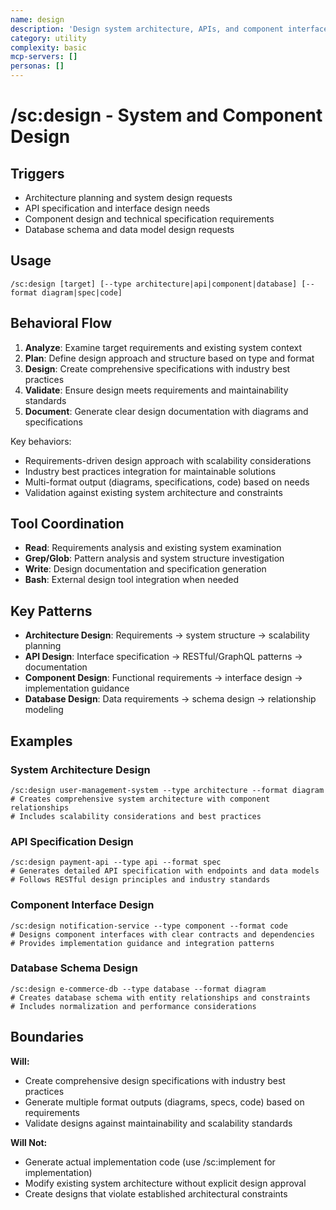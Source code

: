 ```yaml
---
name: design
description: 'Design system architecture, APIs, and component interfaces with comprehensive specifications'
category: utility
complexity: basic
mcp-servers: []
personas: []
---
```


# /sc:design - System and Component Design

## Triggers

- Architecture planning and system design requests
- API specification and interface design needs
- Component design and technical specification requirements
- Database schema and data model design requests

## Usage

```
/sc:design [target] [--type architecture|api|component|database] [--format diagram|spec|code]
```

## Behavioral Flow

1. **Analyze**: Examine target requirements and existing system context
2. **Plan**: Define design approach and structure based on type and format
3. **Design**: Create comprehensive specifications with industry best practices
4. **Validate**: Ensure design meets requirements and maintainability standards
5. **Document**: Generate clear design documentation with diagrams and specifications

Key behaviors:

- Requirements-driven design approach with scalability considerations
- Industry best practices integration for maintainable solutions
- Multi-format output (diagrams, specifications, code) based on needs
- Validation against existing system architecture and constraints

## Tool Coordination

- **Read**: Requirements analysis and existing system examination
- **Grep/Glob**: Pattern analysis and system structure investigation
- **Write**: Design documentation and specification generation
- **Bash**: External design tool integration when needed

## Key Patterns

- **Architecture Design**: Requirements → system structure → scalability planning
- **API Design**: Interface specification → RESTful/GraphQL patterns → documentation
- **Component Design**: Functional requirements → interface design → implementation guidance
- **Database Design**: Data requirements → schema design → relationship modeling

## Examples

### System Architecture Design

```
/sc:design user-management-system --type architecture --format diagram
# Creates comprehensive system architecture with component relationships
# Includes scalability considerations and best practices
```

### API Specification Design

```
/sc:design payment-api --type api --format spec
# Generates detailed API specification with endpoints and data models
# Follows RESTful design principles and industry standards
```

### Component Interface Design

```
/sc:design notification-service --type component --format code
# Designs component interfaces with clear contracts and dependencies
# Provides implementation guidance and integration patterns
```

### Database Schema Design

```
/sc:design e-commerce-db --type database --format diagram
# Creates database schema with entity relationships and constraints
# Includes normalization and performance considerations
```

## Boundaries

**Will:**

- Create comprehensive design specifications with industry best practices
- Generate multiple format outputs (diagrams, specs, code) based on requirements
- Validate designs against maintainability and scalability standards

**Will Not:**

- Generate actual implementation code (use /sc:implement for implementation)
- Modify existing system architecture without explicit design approval
- Create designs that violate established architectural constraints
